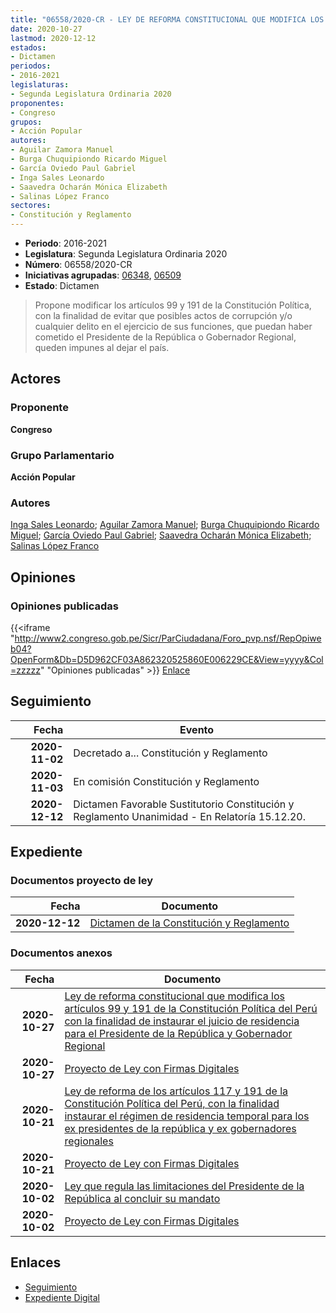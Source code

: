 ```yaml
---
title: "06558/2020-CR - LEY DE REFORMA CONSTITUCIONAL QUE MODIFICA LOS ARTÍCULOS 99 Y 191 DE LA CONSTITUCIÓN POLÍTICA DEL PERÚ CON LA FIONALIDAD DE INSTAURAR EL JUICIO DE RESIDENCIA PARA EL PRESIDENTE DE LA REPÚBLICA Y GOBERNADOR REGIONAL"
date: 2020-10-27
lastmod: 2020-12-12
estados:
- Dictamen
periodos:
- 2016-2021
legislaturas:
- Segunda Legislatura Ordinaria 2020
proponentes:
- Congreso
grupos:
- Acción Popular
autores:
- Aguilar Zamora Manuel
- Burga Chuquipiondo Ricardo Miguel
- García Oviedo Paul Gabriel
- Inga Sales Leonardo
- Saavedra Ocharán Mónica Elizabeth
- Salinas López Franco
sectores:
- Constitución y Reglamento
---
```

- **Periodo**: 2016-2021
- **Legislatura**: Segunda Legislatura Ordinaria 2020
- **Número**: 06558/2020-CR
- **Iniciativas agrupadas**: [06348](../../06300/06348), [06509](../../06500/06509)
- **Estado**: Dictamen

> Propone modificar los artículos 99 y 191 de la Constitución Política, con la finalidad de evitar que posibles actos de corrupción y/o cualquier delito en el ejercicio de sus funciones, que puedan haber cometido el Presidente de la República o Gobernador Regional, queden impunes al dejar el país.


## Actores

### Proponente

**Congreso**

### Grupo Parlamentario

**Acción Popular**

### Autores

[Inga Sales Leonardo](mailto:mailto:lingas@congreso.gob.pe); [Aguilar Zamora Manuel](mailto:mailto:maguilarz@congreso.gob.pe); [Burga Chuquipiondo Ricardo Miguel](mailto:mailto:rburga@congreso.gob.pe); [García Oviedo Paul Gabriel](mailto:mailto:pgarcia@congreso.gob.pe); [Saavedra Ocharán Mónica Elizabeth](mailto:mailto:msaavedra@congreso.gob.pe); [Salinas López Franco](mailto:mailto:fsalinas@congreso.gob.pe)

## Opiniones

### Opiniones publicadas

{{<iframe "http://www2.congreso.gob.pe/Sicr/ParCiudadana/Foro_pvp.nsf/RepOpiweb04?OpenForm&Db=D5D962CF03A862320525860E006229CE&View=yyyy&Col=zzzzz" "Opiniones publicadas" >}}
[Enlace](http://www2.congreso.gob.pe/Sicr/ParCiudadana/Foro_pvp.nsf/RepOpiweb04?OpenForm&Db=D5D962CF03A862320525860E006229CE&View=yyyy&Col=zzzzz)


## Seguimiento

| Fecha | Evento |
|------:|--------|
| **2020-11-02** | Decretado a... Constitución y Reglamento |
| **2020-11-03** | En comisión Constitución y Reglamento |
| **2020-12-12** | Dictamen Favorable Sustitutorio Constitución y Reglamento Unanimidad - En Relatoría 15.12.20. |

## Expediente

### Documentos proyecto de ley

| Fecha | Documento |
|------:|-----------|
| **2020-12-12** | [Dictamen de la Constitución y Reglamento](http://www.leyes.congreso.gob.pe/Documentos/2016_2021/Dictamenes/Proyectos_de_Ley/06348DC04MAY20201212.pdf) |

### Documentos anexos

| Fecha | Documento |
|------:|-----------|
| **2020-10-27** | [Ley de reforma constitucional que modifica los artículos 99 y 191 de la Constitución Política del Perú con la finalidad de instaurar el juicio de residencia para el Presidente de la República y Gobernador Regional](http://www.leyes.congreso.gob.pe/Documentos/2016_2021/Proyectos_de_Ley_y_de_Resoluciones_Legislativas/PL06558-20201027.pdf) |
| **2020-10-27** | [Proyecto de Ley con Firmas Digitales](http://www.leyes.congreso.gob.pe/Documentos/2016_2021/Proyectos_de_Ley_y_de_Resoluciones_Legislativas/Proyectos_Firmas_digitales/PL06558.pdf) |
| **2020-10-21** | [Ley de reforma de los artículos 117 y 191 de la Constitución Política del Perú, con la finalidad instaurar el régimen de residencia temporal para los ex presidentes de la república y ex gobernadores regionales](http://www.leyes.congreso.gob.pe/Documentos/2016_2021/Proyectos_de_Ley_y_de_Resoluciones_Legislativas/PL06509-20201021.pdf) |
| **2020-10-21** | [Proyecto de Ley con Firmas Digitales](http://www.leyes.congreso.gob.pe/Documentos/2016_2021/Proyectos_de_Ley_y_de_Resoluciones_Legislativas/Proyectos_Firmas_digitales/PL06509.pdf) |
| **2020-10-02** | [Ley que regula las limitaciones del Presidente de la República al concluir su mandato](http://www.leyes.congreso.gob.pe/Documentos/2016_2021/Proyectos_de_Ley_y_de_Resoluciones_Legislativas/PL06348-20201002.pdf) |
| **2020-10-02** | [Proyecto de Ley con Firmas Digitales](http://www.leyes.congreso.gob.pe/Documentos/2016_2021/Proyectos_de_Ley_y_de_Resoluciones_Legislativas/Proyectos_Firmas_digitales/PL06348.pdf) |

## Enlaces

- [Seguimiento](http://www2.congreso.gob.pe/Sicr/TraDocEstProc/CLProLey2016.nsf/f7fff46988ca05b1052578e100829cc7/5939402c916a66750525860e006f3c24?OpenDocument)
- [Expediente Digital](http://www2.congreso.gob.pe/Sicr/TraDocEstProc/Expvirt_2011.nsf/visbusqptramdoc1621/06558?opendocument)


